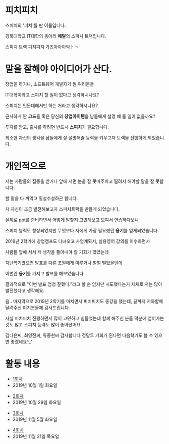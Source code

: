# 피치피치
스피치의 '피치'를 딴 이름입니다.

경북대학교 IT대학의 동아리 **해달**의 스피치 트랙입니다.

스피치 트랙 피치피치 가즈아아아악ㅏㄱ

# 말을 잘해야 아이디어가 산다.
창업을 하거나, 소프트웨어 개발자가 될 여러분들

IT대학이라고 스피치 할 일이 없다고 생각하시나요?

스피치는 인문대에서만 하는 거라고 생각하시나요?

근사하게 짠 **코드**들 혹은 당신의 **창업아이템**을 남들에게 설명 해 줄 일이 없을까요?

투자를 받고, 출시를 하려면 반드시 **스피치**가 필요합니다.

최소한 자신의 생각을 남들에게 잘 설명해줄 능력을 키우고자 트랙을 진행하게 되었습니다.

# 개인적으로
저는 사람들의 집중을 받거나 앞에 서면 눈을 잘 못마주치고 떨려서 해야할 말을 잘 못합니다.

할 말을 다 까먹고 횡설수설하곤 합니다.

저 자신이 조금 발전해보고자 스피치트랙을 만들게 되었습니다.

실제로 ppt를 준비하면서 어떻게 말할지 고민해보고 모여서 연습하다보니

스피치 능력도 향상되었지만 무엇보다 저에게 가장 필요했던 **용기**를 얻게되었습니다.

2019년 2학기에 창업캠프도 다녀오고 사업계획서, 실용영어 강의를 이수하면서

사람들 앞에 서서 제 생각을 풀어내야 할 기회가 많았는데

지난학기였으면 발표를 다른 조원에게 미루거나 벌벌 떨었을텐데

이번엔 **용기**를 가지고 발표를 해보았습니다.

결과적으로 "이번 발표 엄청 잘했다."라고 할 순 없지만 시도했다는거 자체로 저는 많이 발전했다고 생각해요.

음.. 마지막으로 2019년 2학기를 마치면서 피치피치도 종강을 했는데, 끝까지 저와함께 달려주신 피치분들께 감사드립니다.

사실 피치피치 진행하면서 많이 고민하고 힘들었는데 함께 해주신 분들 덕분에 얻어가는 것도 많고 스피치 능력도 많이 좋아졌어요.

김다은씨, 최영진씨, 류종현씨 감사합니다 정말루 기회가 된다면 다음학기도 볼 수 있으면 좋겠네요^_^

# 활동 내용
* [1회차](https://github.com/haedal-with-knu/pitchpitch/tree/master/files/%ED%94%BC%EC%B9%981%EC%B0%A8)
* 2019년 10월 1일 화요일

+ [2회차](https://github.com/haedal-with-knu/pitchpitch/tree/master/files/%ED%94%BC%EC%B9%982%EC%B0%A8)
+ 2019년 10월 29일 화요일

- [3회차](https://github.com/haedal-with-knu/pitchpitch/tree/master/files/%ED%94%BC%EC%B9%983%EC%B0%A8)
- 2019년 11월 5월 화요일

* [4회차](https://github.com/haedal-with-knu/pitchpitch/tree/master/files/%ED%94%BC%EC%B9%984%EC%B0%A8)
* 2019년 11월 21일 목요일

